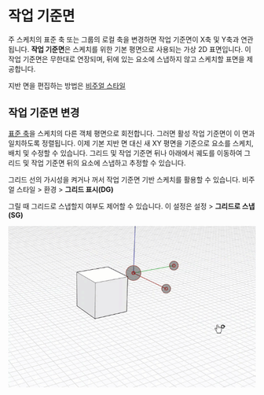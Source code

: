 # 작업 기준면

주 스케치의 표준 축 또는 그룹의 로컬 축을 변경하면 작업 기준면이 X축 및 Y축과 연관됩니다. **작업 기준면**은 스케치를 위한 기본 평면으로 사용되는 가상 2D 표면입니다. 이 작업 기준면은 무한대로 연장되며, 뒤에 있는 요소에 스냅하지 않고 스케치할 표면을 제공합니다.

지반 면을 편집하는 방법은 [비주얼 스타일](../formit-primer/part-i/visual-settings.md)

## 작업 기준면 변경

[표준 축](world-axes.md)을 스케치의 다른 객체 평면으로 회전합니다. 그러면 활성 작업 기준면이 이 면과 일치하도록 정렬됩니다. 이제 기본 지반 면 대신 새 XY 평면을 기준으로 요소를 스케치, 배치 및 수정할 수 있습니다. 그리드 및 작업 기준면 뒤나 아래에서 궤도를 이동하여 그리드 및 작업 기준면 뒤의 요소에 스냅하고 추정할 수 있습니다.

그리드 선의 가시성을 켜거나 꺼서 작업 기준면 기반 스케치를 활용할 수 있습니다. 비주얼 스타일 &gt; 환경 &gt; **그리드 표시\(DG\)**

그릴 때 그리드로 스냅할지 여부도 제어할 수 있습니다. 이 설정은 설정 &gt; **그리드로 스냅\(SG\)**

![](../.gitbook/assets/work-plane.gif)

